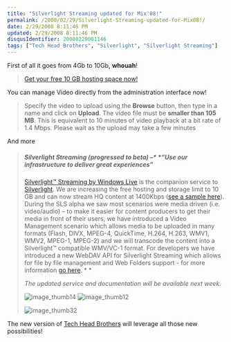 ```yaml
---
title: "Silverlight Streaming updated for Mix'08!"
permalink: /2008/02/29/Silverlight-Streaming-updated-for-Mix08!/
date: 2/29/2008 8:11:46 PM
updated: 2/29/2008 8:11:46 PM
disqusIdentifier: 20080229081146
tags: ["Tech Head Brothers", "Silverlight", "Silverlight Streaming"]
---
```

First of all it goes from 4Gb to 10Gb, **whouah**!

> [Get your free 10 GB hosting space now!](http://silverlight.live.com/account/create.aspx)
<!-- more -->

You can manage Video directly from the administration interface now!

> Specify the video to upload using the **Browse** button, then type in a name and click on **Upload**. The video file must be **smaller than 105 MB**. This is equivalent to 10 minutes of video playback at a bit rate of 1.4 Mbps. Please wait as the upload may take a few minutes

And more

> ##### Silverlight Streaming (progressed to beta) –* *“*Use our infrastructure to deliver great experiences*”
> 
> [Silverlight™ Streaming by Windows Live](http://silverlight.live.com/) is the companion service to [Silverlight](http://www.microsoft.com/silverlight). We are increasing the free hosting and storage limit to 10 GB and can now stream HQ content at 1400Kbps ([see a sample here](http://silverlight.services.live.com/invoke/6579/HDCORAL1400KBPS/iframe.html)). During the SLS alpha we saw most scenarios were media driven (i.e. video/audio) – to make it easier for content producers to get their media in front of their users, we have introduced a Video Management scenario which allows media to be uploaded in many formats (Flash, DIVX, MPEG-4, QuickTime, H.264, H.263, WMV1, WMV2, MPEG-1, MPEG-2) and we will transcode the content into a Silverlight™ compatible WMV/VC-1 format. For developers we have introduced a new WebDAV API for Silverlight Streaming which allows for file by file management and Web Folders support - for more information [go here](http://dev.live.com/silverlight/). *
> *
> 
> *The updated service and documentation will be available next week.*
> 
> ![image_thumb14](http://dev.live.com/img/2_27_08/image_thumb14_thumb.png) ![image_thumb12](http://dev.live.com/img/2_27_08/image_thumb12_thumb.png)
> 
> ![image_thumb32](http://dev.live.com/img/2_27_08/image_thumb32_thumb.png)

The new version of [Tech Head Brothers](http://www.techheadbrothers.com/) will leverage all those new possibilities!
